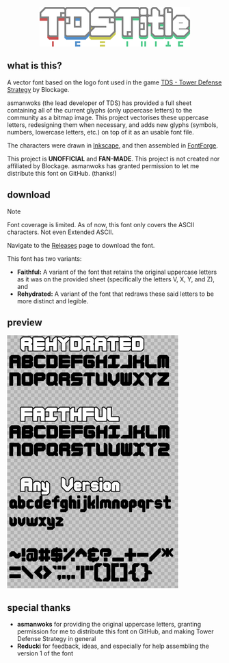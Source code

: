<div align="center">
  <img src="./logo.png" width="352" height="92" alt=""/>
</div>

## what is this?
A vector font based on the logo font used in the game [TDS - Tower Defense Strategy](https://store.steampowered.com/app/2392280/TDS__Tower_Defense_Strategy/) by Blockage. 

asmanwoks (the lead developer of TDS) has provided a full sheet containing all of the current glyphs (only uppercase letters) to the community as a bitmap image. 
This project vectorises these uppercase letters, redesigning them when necessary, and adds new glyphs (symbols, numbers, lowercase letters, etc.) on top of it as an usable font file.

The characters were drawn in [Inkscape](https://inkscape.org/), and then assembled in [FontForge](https://fontforge.org/).

This project is **UNOFFICIAL** and **FAN-MADE**. This project is not created nor affiliated by Blockage. asmanwoks has granted permission to let me distribute this font on GitHub. (thanks!)

## download
> [!NOTE]
> Font coverage is limited. As of now, this font only covers the ASCII characters. Not even Extended ASCII.

Navigate to the [Releases](https://github.com/ArrayNone/TDS-BasicTimer/releases/) page to download the font.

This font has two variants:
- **Faithful:** A variant of the font that retains the original uppercase letters as it was on the provided sheet (specifically the letters V, X, Y, and Z), and
- **Rehydrated:** A variant of the font that redraws these said letters to be more distinct and legible.

## preview
![A preview of TDSTitle. The preview shows the Rehydrated variant at the top, Faithful at the middle, and any other glyphs that are shared between these two variants at the bottom as "Any Version". The Rehydrated and Faithful section shows the uppercase letters, while the Any Version section shows lowercase letters and symbols.](./preview1.png)

## special thanks
- **asmanwoks** for providing the original uppercase letters, granting permission for me to distribute this font on GitHub, and making Tower Defense Strategy in general
- **Reducki** for feedback, ideas, and especially for help assembling the version 1 of the font
